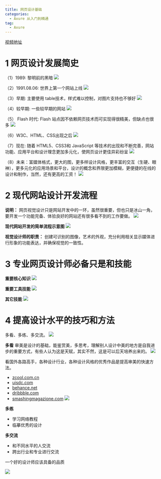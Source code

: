 ```yaml
---
title: 网页设计基础
categories:
  - Axure 从入门到精通
tag:
  - Axure
---
```



[视频地址](http://www.jikexueyuan.com/course/1896.html)

# 1 网页设计发展简史
（1）1989: 黎明前的黑暗
![](http://o7m5xjmtl.bkt.clouddn.com/5816f5e6decdde161f000000.png)

（2）1991.08.06: 世界上第一个网站上线
![](http://o7m5xjmtl.bkt.clouddn.com/5816f64cdecdde161f000002.png)

（3）早期: 主要使用 table技术，样式难以控制，对图片支持也不够好
![](http://o7m5xjmtl.bkt.clouddn.com/5816f6a1decdde161f000003.png)

（4）较早期: 一些较早期的网站
![](http://o7m5xjmtl.bkt.clouddn.com/5816f6c7decdde161f000004.png)

（5） Flash 时代: Flash 站点因不依赖网页技术而可实现得很精美，但缺点也很多
![](http://o7m5xjmtl.bkt.clouddn.com/5816f70bdecdde161f000005.png)

（6）W3C、HTML、CSS出现之后
![](http://o7m5xjmtl.bkt.clouddn.com/5816f73ddecdde161f000006.png)

（7）现在: 随着 HTML5、CSS3和 JavaScript 等技术的出现和不断完善，网站功能、应用平台和设计理念更加多元化，使网页设计更佳异彩纷呈
![](http://o7m5xjmtl.bkt.clouddn.com/5816f793decdde161f000007.png)

（8）未来：富媒体格式，更大的图，更多样设计风格，更丰富的交互（生硬、眼神），更多元化的应用场景和平台，设计的概念和界限更加模糊，更便捷的在线的设计和制作，当然，还有更高的工资！
![](http://o7m5xjmtl.bkt.clouddn.com/5816f80edecdde161f000008.png)


# 2 现代网站设计开发流程
**说明：** 网页视觉设计只是网站开发中的一环，虽然很重要，但也只是冰山一角，要开发一个功能完备、体验良好的网站还有很多看不到的工作要做。
![](http://o7m5xjmtl.bkt.clouddn.com/5816f867decdde161f000009.png)


**现代网站开发的简单流程示意图**
![](http://o7m5xjmtl.bkt.clouddn.com/5816f8aadecdde161f00000a.png)


**视觉设计师的职责：** 创建可识别的图像，艺术的外观，充分利用相关显示媒体进行形象的功能表达，并确保视觉的一致性。

# 3 专业网页设计师必备只是和技能
**重要核心知识**
![](http://o7m5xjmtl.bkt.clouddn.com/5816fa65decdde161f00000b.png)

**重要工具技能**
![](http://o7m5xjmtl.bkt.clouddn.com/5816fa7ddecdde161f00000c.png)

**其它技能**
![](http://o7m5xjmtl.bkt.clouddn.com/5816faa2decdde161f00000d.png)

# 4 提高设计水平的技巧和方法
多看、多练、多交流。
![](http://o7m5xjmtl.bkt.clouddn.com/5816facddecdde161f00000e.png)

**多看**
审美是设计的基础，能鉴赏美，多思考，理解别人设计中美的地方是自我进步的重要方式，有些人认为这是天赋，其实不然，这是可以后天培养出来的。
![](http://o7m5xjmtl.bkt.clouddn.com/5816fb4cdecdde161f00000f.png)

看国外各路高手，各种设计行业，各种设计风格的优秀作品是提高审美的快速方法。
- [zcool.com.cn](zcool.com.cn)
- [uisdc.com](uisdc.com)
- [behance.net](behance.net)
- [dribbble.com](dribbble.com)
- [smashingmagazione.com](smashingmagazione.com)
![](http://o7m5xjmtl.bkt.clouddn.com/5816fbfadecdde161f000010.png)

**多练**
+ 学习网络教程
+ 临摹优秀的设计

**多交流**
+ 和不同水平的人交流
+ 跨出行业和专业进行交流

一个好的设计师应该具备的品质

![](http://o7m5xjmtl.bkt.clouddn.com/5816fc5cdecdde161f000011.png)